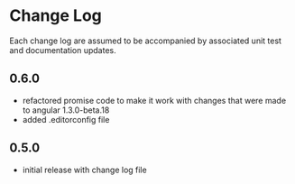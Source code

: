 # Change Log

Each change log are assumed to be accompanied by associated unit test and documentation updates.

## 0.6.0

- refactored promise code to make it work with changes that were made to angular 1.3.0-beta.18
- added .editorconfig file

## 0.5.0

- initial release with change log file
